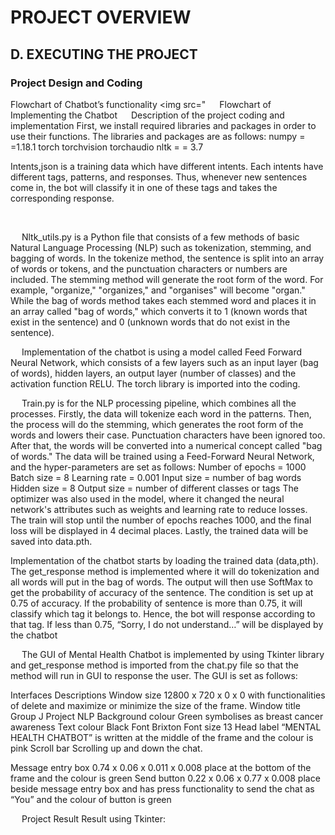 # PROJECT OVERVIEW

## D. EXECUTING THE PROJECT

### Project Design and Coding

Flowchart of Chatbot’s functionality
<img src="
 
Flowchart of Implementing the Chatbot
 
Description of the project coding and implementation
First, we install required libraries and packages in order to use their functions. The libraries and packages are as follows:
numpy = =1.18.1
torch torchvision torchaudio
nltk = = 3.7

Intents,json is a training data which have different intents. Each intents have different tags, patterns, and responses. Thus, whenever new sentences come in, the bot will classify it in one of these tags and takes the corresponding response.






 



 
Nltk_utils.py is a Python file that consists of a few methods of basic Natural Language Processing (NLP) such as tokenization, stemming, and bagging of words. In the tokenize method, the sentence is split into an array of words or tokens, and the punctuation characters or numbers are included. The stemming method will generate the root form of the word. For example, "organize," "organizes," and "organises" will become "organ." While the bag of words method takes each stemmed word and places it in an array called "bag of words," which converts it to 1 (known words that exist in the sentence) and 0 (unknown words that do not exist in the sentence).

 
Implementation of the chatbot is using a model called Feed Forward Neural Network, which consists of a few layers such as an input layer (bag of words), hidden layers, an output layer (number of classes) and the activation function RELU. The torch library is imported into the coding.












 
Train.py is for the NLP processing pipeline, which combines all the processes. Firstly, the data will tokenize each word in the patterns. Then, the process will do the stemming, which generates the root form of the words and lowers their case. Punctuation characters have been ignored too. After that, the words will be converted into a numerical concept called "bag of words." The data will be trained using a Feed-Forward Neural Network, and the hyper-parameters are set as follows:
Number of epochs = 1000
Batch size = 8
Learning rate = 0.001
Input size = number of bag words
Hidden size = 8
Output size = number of different classes or tags
The optimizer was also used in the model, where it changed the neural network's attributes such as weights and learning rate to reduce losses. The train will stop until the number of epochs reaches 1000, and the final loss will be displayed in 4 decimal places. Lastly, the trained data will be saved into data.pth.





























Implementation of the chatbot starts by loading the trained data (data,pth). The get_response method is implemented where it will do tokenization and all words will put in the bag of words. The output will then use SoftMax to get the probability of accuracy of the sentence. The condition is set up at 0.75 of accuracy. If the probability of sentence is more than 0.75, it will classify which tag it belongs to. Hence, the bot will response according to that tag. If less than 0.75, “Sorry, I do not understand…” will be displayed by the chatbot

 
The GUI of Mental Health Chatbot is implemented by using Tkinter library and get_response method is imported from the chat.py file so that the method will run in GUI to response the user. The GUI is set as follows:

Interfaces	Descriptions
Window size	12800 x 720 x 0 x 0 with functionalities of delete and maximize or minimize the size of the frame.
Window title	Group J Project NLP
Background colour	Green symbolises as breast cancer awareness
Text colour	Black
Font	Brixton
Font size	13
Head label	“MENTAL HEALTH CHATBOT” is written at the middle of the frame and the colour is pink
Scroll bar	Scrolling up and down the chat.

Message entry box	0.74 x 0.06 x 0.011 x 0.008 place at the bottom of the frame and the colour is green
Send button	0.22 x 0.06 x 0.77 x 0.008 place beside message entry box and has press functionality to send the chat as “You” and the colour of button is green








 
Project Result
Result using Tkinter:
 




